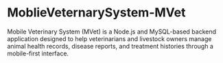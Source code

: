 # MoblieVeternarySystem-MVet
Mobile Veterinary System (MVet) is a Node.js and MySQL-based backend application designed to help veterinarians and livestock owners manage animal health records, disease reports, and treatment histories through a mobile-first interface.
